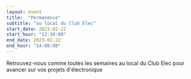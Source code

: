 ```yaml
---
layout: event
title:  "Permanence"
subtitle: "au local du Club Elec"
start_date: 2023-02-22
start_hour: "12:30:00"
end_date: 2023-02-22
end_hour: "14:00:00"
---
```


Retrouvez-nous comme toutes les semaines au local du Club Elec pour avancer sur vos projets d'électronique
